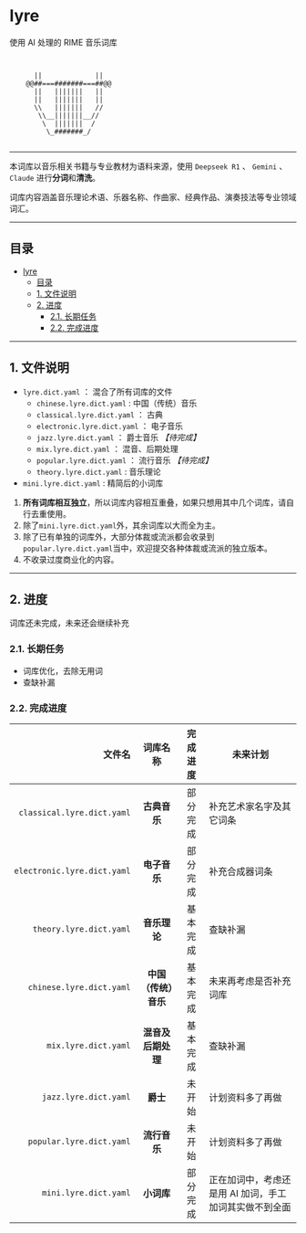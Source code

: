 # lyre

使用 AI 处理的 RIME 音乐词库

```text


      ||             ||
    @@##===#######===##@@
      ||   |||||||   ||
      ||   |||||||   ||
      \\   |||||||   //
       \\__|||||||__//
        \  |||||||  /
         \_#######_/


```

---

本词库以音乐相关书籍与专业教材为语料来源，使用 `Deepseek R1` 、 `Gemini` 、`Claude` 进行**分词**和**清洗**。

词库内容涵盖音乐理论术语、乐器名称、作曲家、经典作品、演奏技法等专业领域词汇。

---

## 目录

- [lyre](#lyre)
  - [目录](#目录)
  - [1. 文件说明](#1-文件说明)
  - [2. 进度](#2-进度)
    - [2.1. 长期任务](#21-长期任务)
    - [2.2. 完成进度](#22-完成进度)

---

## 1. 文件说明

- `lyre.dict.yaml` ： 混合了所有词库的文件
  - `chinese.lyre.dict.yaml` : 中国（传统）音乐
  - `classical.lyre.dict.yaml` ： 古典
  - `electronic.lyre.dict.yaml` ： 电子音乐
  - `jazz.lyre.dict.yaml` ： 爵士音乐 _【待完成】_
  - `mix.lyre.dict.yaml` ： 混音、后期处理
  - `popular.lyre.dict.yaml` ： 流行音乐 _【待完成】_
  - `theory.lyre.dict.yaml` : 音乐理论
- `mini.lyre.dict.yaml` : 精简后的小词库

1. **所有词库相互独立**，所以词库内容相互重叠，如果只想用其中几个词库，请自行去重使用。
2. 除了`mini.lyre.dict.yaml`外，其余词库以大而全为主。
3. 除了已有单独的词库外，大部分体裁或流派都会收录到`popular.lyre.dict.yaml`当中，欢迎提交各种体裁或流派的独立版本。
4. 不收录过度商业化的内容。

---

## 2. 进度

词库还未完成，未来还会继续补充

### 2.1. 长期任务

- 词库优化，去除无用词
- 查缺补漏

### 2.2. 完成进度

|                      文件名 |       词库名称       | 完成进度 | 未来计划                                               |
| --------------------------: | :------------------: | :------: | ------------------------------------------------------ |
|  `classical.lyre.dict.yaml` |     **古典音乐**     | 部分完成 | 补充艺术家名字及其它词条                               |
| `electronic.lyre.dict.yaml` |     **电子音乐**     | 部分完成 | 补充合成器词条                                         |
|     `theory.lyre.dict.yaml` |     **音乐理论**     | 基本完成 | 查缺补漏                                               |
|    `chinese.lyre.dict.yaml` | **中国（传统）音乐** | 基本完成 | 未来再考虑是否补充词库                                 |
|        `mix.lyre.dict.yaml` |  **混音及后期处理**  | 基本完成 | 查缺补漏                                               |
|       `jazz.lyre.dict.yaml` |       **爵士**       |  未开始  | 计划资料多了再做                                       |
|    `popular.lyre.dict.yaml` |     **流行音乐**     |  未开始  | 计划资料多了再做                                       |
|       `mini.lyre.dict.yaml` |      **小词库**      | 部分完成 | 正在加词中，考虑还是用 AI 加词，手工加词其实做不到全面 |
